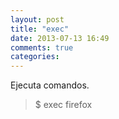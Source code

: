 ```yaml
---
layout: post
title: "exec"
date: 2013-07-13 16:49
comments: true
categories: 
---
```

Ejecuta comandos.

>$ exec firefox 

